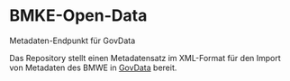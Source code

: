 # BMKE-Open-Data
Metadaten-Endpunkt für GovData

Das Repository stellt einen Metadatensatz im XML-Format für den Import von Metadaten des BMWE in [GovData](https://www.govdata.de/) bereit.
